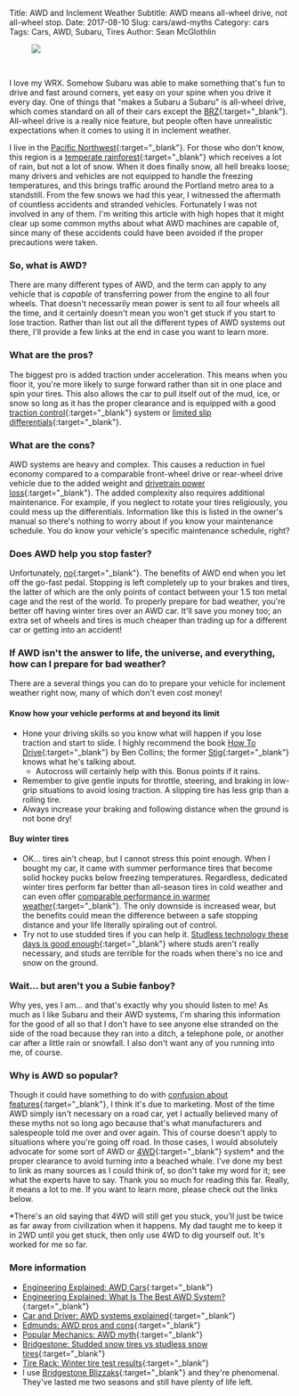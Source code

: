 Title: AWD and Inclement Weather
Subtitle: AWD means all-wheel drive, not all-wheel stop.
Date: 2017-08-10
Slug: cars/awd-myths
Category: cars
Tags: Cars, AWD, Subaru, Tires
Author: Sean McGlothlin

<figure class="image-center">
  <img src="/images/subaru_rain.jpg"/>
</figure>

<br>

I love my WRX. Somehow Subaru was able to make something that's fun to drive and fast around corners, yet easy on your spine when you drive it every day. One of things that "makes a Subaru a Subaru" is all-wheel drive, which comes standard on all of their cars except the [BRZ](http://www.subaru.com/vehicles/brz/index.html){:target="\_blank"}. All-wheel drive is a really nice feature, but people often have unrealistic expectations when it comes to using it in inclement weather.

I live in the [Pacific Northwest](https://en.wikipedia.org/wiki/Pacific_Northwest){:target="\_blank"}. For those who don't know, this region is a [temperate rainforest](https://en.wikipedia.org/wiki/Temperate_rainforest){:target="\_blank"} which receives a lot of rain, but not a lot of snow. When it does finally snow, all hell breaks loose; many drivers and vehicles are not equipped to handle the freezing temperatures, and this brings traffic around the Portland metro area to a standstill. From the few snows we had this year, I witnessed the aftermath of countless accidents and stranded vehicles. Fortunately I was not involved in any of them. I'm writing this article with high hopes that it might clear up some common myths about what AWD machines are capable of, since many of these accidents could have been avoided if the proper precautions were taken.

### So, what is AWD?

There are many different types of AWD, and the term can apply to any vehicle that is *capable* of transferring power from the engine to all four wheels. That doesn't necessarily mean power is sent to all four wheels all the time, and it certainly doesn't mean you won't get stuck if you start to lose traction. Rather than list out all the different types of AWD systems out there, I'll provide a few links at the end in case you want to learn more.

### What are the pros?

The biggest pro is added traction under acceleration. This means when you floor it, you're more likely to surge forward rather than sit in one place and spin your tires. This also allows the car to pull itself out of the mud, ice, or snow so long as it has the proper clearance and is equipped with a good [traction control](https://youtu.be/LXwNllw0CLQ){:target="\_blank"} system or [limited slip differentials](https://youtu.be/WeLm7wHvdxQ){:target="\_blank"}.

### What are the cons?

AWD systems are heavy and complex. This causes a reduction in fuel economy compared to a comparable front-wheel drive or rear-wheel drive vehicle due to the added weight and [drivetrain power loss](https://youtu.be/BOFVnkrkQ6k){:target="\_blank"}. The added complexity also requires additional maintenance. For example, if you neglect to rotate your tires religiously, you could mess up the differentials. Information like this is listed in the owner's manual so there's nothing to worry about if you know your maintenance schedule. You do know your vehicle's specific maintenance schedule, right?

### Does AWD help you stop faster?

Unfortunately, [no](https://www.consumerreports.org/cro/magazine/2015/09/do-you-really-need-awd-in-the-snow/index.htm){:target="\_blank"}. The benefits of AWD end when you let off the go-fast pedal. Stopping is left completely up to your brakes and tires, the latter of which are the only points of contact between your 1.5 ton metal cage and the rest of the world. To properly prepare for bad weather, you're better off having winter tires over an AWD car. It'll save you money too; an extra set of wheels and tires is much cheaper than trading up for a different car or getting into an accident!

### If AWD isn't the answer to life, the universe, and everything, how can I prepare for bad weather?

There are a several things you can do to prepare your vehicle for inclement weather right now, many of which don't even cost money!

#### Know how your vehicle performs at and beyond its limit

- Hone your driving skills so you know what will happen if you lose traction and start to slide. I highly recommend the book [How To Drive](https://www.amazon.com/How-Drive-Instruction-Advice-Hollywoods/dp/1452145296/ref=pd_lpo_sbs_14_img_0?_encoding=UTF8&psc=1&refRID=VVK5Z5KCYMBQ6GMBNB2C){:target="\_blank"} by Ben Collins; the former [Stig](https://en.wikipedia.org/wiki/The_Stig){:target="\_blank"} knows what he's talking about.
	- Autocross will certainly help with this. Bonus points if it rains.
- Remember to give gentle inputs for throttle, steering, and braking in low-grip situations to avoid losing traction. A slipping tire has less grip than a rolling tire.
- Always increase your braking and following distance when the ground is not bone dry!

#### Buy winter tires

- OK... tires ain't cheap, but I cannot stress this point enough. When I bought my car, it came with summer performance tires that become solid hockey pucks below freezing temperatures. Regardless, dedicated winter tires perform far better than all-season tires in cold weather and can even offer [comparable performance in warmer weather](http://www.roadandtrack.com/new-cars/videos/a5604/winter-tires-track-tested/){:target="\_blank"}. The only downside is increased wear, but the benefits could mean the difference between a safe stopping distance and your life literally spiraling out of control.
- Try not to use studded tires if you can help it. [Studless technology these days is good enough](https://www.bridgestonetire.com/tread-and-trend/drivers-ed/snow-tires-studded-tires-vs-studless-tires){:target="\_blank"} where studs aren't really necessary, and studs are terrible for the roads when there's no ice and snow on the ground.

### Wait... but aren't you a Subie fanboy?

Why yes, yes I am... and that's exactly why you should listen to me! As much as I like Subaru and their AWD systems, I'm sharing this information for the good of all so that I don't have to see anyone else stranded on the side of the road because they ran into a ditch, a telephone pole, or another car after a little rain or snowfall. I also don't want any of you running into me, of course.

### Why is AWD so popular?

Though it could have something to do with [confusion about features](http://www.roadandtrack.com/car-culture/a11665160/people-have-no-clue-what-features-their-cars-actually-have){:target="\_blank"}, I think it's due to marketing. Most of the time AWD simply isn't necessary on a road car, yet I actually believed many of these myths not so long ago because that's what manufacturers and salespeople told me over and over again. This of course doesn't apply to situations where you're going off road. In those cases, I would absolutely advocate for some sort of AWD or [4WD](https://en.wikipedia.org/wiki/Four-wheel_drive){:target="\_blank"} system\* and the proper clearance to avoid turning into a beached whale. I've done my best to link as many sources as I could think of, so don't take my word for it; see what the experts have to say. Thank you so much for reading this far. Really, it means a lot to me. If you want to learn more, please check out the links below.

\*There's an old saying that 4WD will still get you stuck, you'll just be twice as far away from civilization when it happens. My dad taught me to keep it in 2WD until you get stuck, then only use 4WD to dig yourself out. It's worked for me so far.

### More information

- [Engineering Explained: AWD Cars](https://youtu.be/UL9LmT3fzbQ){:target="\_blank"}
- [Engineering Explained: What Is The Best AWD System?](https://youtu.be/jm-_Ncjunuc){:target="\_blank"}
- [Car and Driver: AWD systems explained](http://www.caranddriver.com/features/we-dissect-every-type-of-all-wheel-drive-system-feature){:target="\_blank"}
- [Edmunds: AWD pros and cons](https://www.edmunds.com/car-buying/do-you-need-an-all-wheel-drive-or-four-wheel-drive-car.html){:target="\_blank"}
- [Popular Mechanics: AWD myth](http://www.popularmechanics.com/cars/a3091/the-myth-of-the-all-powerful-all-wheel-drive-15202862/){:target="\_blank"}
- [Bridgestone: Studded snow tires vs studless snow tires](https://www.bridgestonetire.com/tread-and-trend/drivers-ed/snow-tires-studded-tires-vs-studless-tires){:target="\_blank"}
- [Tire Rack: Winter tire test results](https://www.tirerack.com/tires/tests/testDisplay.jsp?ttid=193){:target="\_blank"}
- I use [Bridgestone Blizzaks](https://www.bridgestonetire.com/tire-brand/blizzak){:target="\_blank"} and they're phenomenal. They've lasted me two seasons and still have plenty of life left.